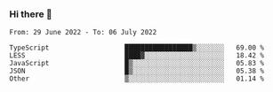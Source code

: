 ### Hi there 👋

<!--START_SECTION:waka-->

```text
From: 29 June 2022 - To: 06 July 2022

TypeScript                   █████████████████▒░░░░░░░   69.00 %
LESS                         ████▓░░░░░░░░░░░░░░░░░░░░   18.42 %
JavaScript                   █▒░░░░░░░░░░░░░░░░░░░░░░░   05.83 %
JSON                         █▒░░░░░░░░░░░░░░░░░░░░░░░   05.38 %
Other                        ▒░░░░░░░░░░░░░░░░░░░░░░░░   01.14 %
```

<!--END_SECTION:waka-->

<!--
**jtaox/jtaox** is a ✨ _special_ ✨ repository because its `README.md` (this file) appears on your GitHub profile.

Here are some ideas to get you started:

- 🔭 I’m currently working on ...
- 🌱 I’m currently learning ...
- 👯 I’m looking to collaborate on ...
- 🤔 I’m looking for help with ...
- 💬 Ask me about ...
- 📫 How to reach me: ...
- 😄 Pronouns: ...
- ⚡ Fun fact: ...
-->
